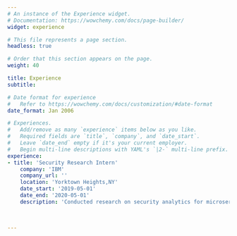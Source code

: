 ```yaml
---
# An instance of the Experience widget.
# Documentation: https://wowchemy.com/docs/page-builder/
widget: experience

# This file represents a page section.
headless: true

# Order that this section appears on the page.
weight: 40

title: Experience
subtitle:

# Date format for experience
#   Refer to https://wowchemy.com/docs/customization/#date-format
date_format: Jan 2006

# Experiences.
#   Add/remove as many `experience` items below as you like.
#   Required fields are `title`, `company`, and `date_start`.
#   Leave `date_end` empty if it's your current employer.
#   Begin multi-line descriptions with YAML's `|2-` multi-line prefix.
experience:
- title: 'Security Research Intern'
    company: 'IBM'
    company_url: ''
    location: 'Yorktown Heights,NY'
    date_start: '2019-05-01'
    date_end: '2020-05-01'
    description: 'Conducted research on security analytics for microservice applications in cloud services specifically container based applications, resulting in successful vulnerability scanning of applications'
   
        
  
---
```

